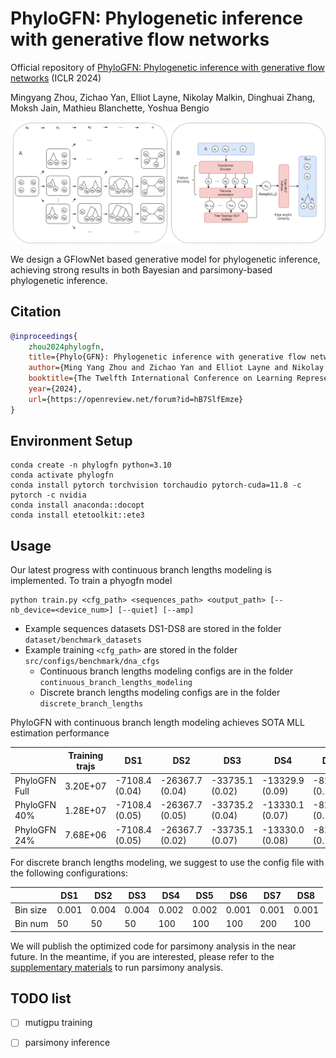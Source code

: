 # PhyloGFN: Phylogenetic inference with generative flow networks
Official repository of [PhyloGFN: Phylogenetic inference with generative flow networks](https://openreview.net/forum?id=hB7SlfEmze) (ICLR 2024)

Mingyang Zhou, Zichao Yan, Elliot Layne, Nikolay Malkin, Dinghuai Zhang, Moksh Jain, Mathieu Blanchette, Yoshua Bengio

![diagram](assets/diagram.png)

We design a GFlowNet based generative model for phylogenetic inference, achieving strong results in both Bayesian and parsimony-based phylogenetic inference.

## Citation
```bibtex
@inproceedings{
    zhou2024phylogfn,
    title={Phylo{GFN}: Phylogenetic inference with generative flow networks},
    author={Ming Yang Zhou and Zichao Yan and Elliot Layne and Nikolay Malkin and Dinghuai Zhang and Moksh Jain and Mathieu Blanchette and Yoshua Bengio},
    booktitle={The Twelfth International Conference on Learning Representations},
    year={2024},
    url={https://openreview.net/forum?id=hB7SlfEmze}
}
```


## Environment Setup

```
conda create -n phylogfn python=3.10
conda activate phylogfn
conda install pytorch torchvision torchaudio pytorch-cuda=11.8 -c pytorch -c nvidia
conda install anaconda::docopt
conda install etetoolkit::ete3
```

## Usage
Our latest progress with continuous branch lengths modeling is implemented. To train a phyogfn model

```buildoutcfg
python train.py <cfg_path> <sequences_path> <output_path> [--nb_device=<device_num>] [--quiet] [--amp]
```
- Example sequences datasets DS1-DS8 are stored in the folder `dataset/benchmark_datasets`
- Example training `<cfg_path>` are stored in the folder `src/configs/benchmark/dna_cfgs`
    - Continuous branch lengths modeling configs are in the folder `continuous_branch_lengths_modeling`
    - Discrete branch lengths modeling configs are in the folder `discrete_branch_lengths`

PhyloGFN with continuous branch length modeling achieves SOTA MLL estimation performance

|                | Training trajs |     DS1         |     DS2         |     DS3         |     DS4         |     DS5         |     DS6         |     DS7         |     DS8         |  cfg/weights       |
|----------------|----------------|-----------------|-----------------|-----------------|-----------------|-----------------|-----------------|-----------------|-----------------|----------------|
| PhyloGFN Full |    3.20E+07    | -7108.4 (0.04)  | -26367.7 (0.04) | -33735.1 (0.02) | -13329.9 (0.09) | -8214.4 (0.16)  | -6724.2 (0.10)  | -37331.9 (0.14) | -8650.5 (0.05)  |       -        |
| PhyloGFN 40%  |    1.28E+07    | -7108.4 (0.05) | -26367.7 (0.05) | -33735.2 (0.04) | -13330.1 (0.07) | -8214.5 (0.14)  | -6724.3 (0.10)  | -37332.1 (0.27) | -8650.4 (0.16)  |       -        |
| PhyloGFN 24%  |    7.68E+06    | -7108.4 (0.05) | -26367.7 (0.02) | -33735.1 (0.07) | -13330.0 (0.08) | -8214.5 (0.13)  | -6724.2 (0.21)  | -37332.2 (0.26) | -8650.4 (0.15)  | [googledrive](https://drive.google.com/drive/folders/1TbpnCUMvLdYxfr71nY_k5_BftPlaxKYW?usp=drive_link)|


For discrete branch lengths modeling, we suggest to use the config file with the following configurations:

|         |  DS1  |  DS2  |  DS3  |  DS4  |  DS5  |  DS6  |  DS7  |  DS8  |
|---------|-------|-------|-------|-------|-------|-------|-------|-------|
| Bin size| 0.001 | 0.004 | 0.004 | 0.002 | 0.002 | 0.001 | 0.001 | 0.001 |
| Bin num |   50  |   50  |   50  |  100  |  100  |  100  |  200  |  100  |

We will publish the optimized code for parsimony analysis in the near future. In the meantime, if you are interested, please refer to the [supplementary materials](https://openreview.net/attachment?id=hB7SlfEmze&name=supplementary_material) to run parsimony analysis.

## TODO list
- [ ] mutigpu training 
- [ ] parsimony inference



